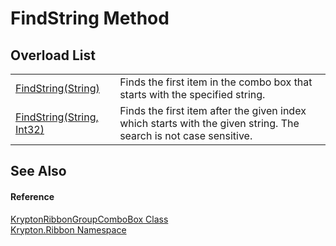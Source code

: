 # FindString Method


## Overload List
<table>
<tr>
<td><a href="023446ce-0272-c31b-04c6-aa5700c38714.md">FindString(String)</a></td>
<td>Finds the first item in the combo box that starts with the specified string.</td></tr>
<tr>
<td><a href="9a94ca32-4bb1-d572-905e-9eddc1e889f9.md">FindString(String, Int32)</a></td>
<td>Finds the first item after the given index which starts with the given string. The search is not case sensitive.</td></tr>
</table>

## See Also


#### Reference
<a href="e96bb369-1b1e-d331-dbf1-79608ed1a03f.md">KryptonRibbonGroupComboBox Class</a>  
<a href="1e9bc734-cff9-e9b8-f013-94cdac669794.md">Krypton.Ribbon Namespace</a>  
